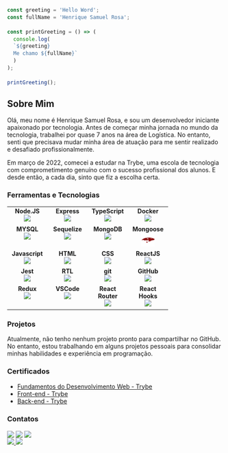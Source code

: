 ```javascript
const greeting = 'Hello Word';
const fullName = 'Henrique Samuel Rosa';

const printGreeting = () => (
  console.log(
  `${greeting}
  Me chamo ${fullName}`
  )
);

printGreeting();
```

<h2>Sobre Mim</h2>

<p>
Olá, meu nome é Henrique Samuel Rosa, e sou um desenvolvedor iniciante apaixonado por tecnologia. Antes de começar minha jornada no mundo da tecnologia, trabalhei por quase 7 anos na área de Logística. No entanto, senti que precisava mudar minha área de atuação para me sentir realizado e desafiado profissionalmente.

Em março de 2022, comecei a estudar na Trybe, uma escola de tecnologia com comprometimento genuíno com o sucesso profissional dos alunos. E desde então, a cada dia, sinto que fiz a escolha certa.
</p>

### Ferramentas e Tecnologias

<table width="320px">
    <tbody>
       <tr valign="top">
            <td width="80px" align="center">
            <span><strong>Node.JS</strong></span><br>
            <img height="32px" src="https://www.vectorlogo.zone/logos/nodejs/nodejs-icon.svg">
            </td>
            <td width="80px" align="center">
            <span><strong>Express</strong></span><br>
            <img height="32" src="https://www.vectorlogo.zone/logos/expressjs/expressjs-icon.svg">
            </td>
            <td width="80px" align="center">
            <span><strong>TypeScript</strong></span><br>
            <img height="32px" src="https://www.vectorlogo.zone/logos/typescriptlang/typescriptlang-icon.svg">
            </td>
            <td width="80px" align="center">
            <span><strong>Docker</strong></span><br>
            <img height="32px" src="https://www.vectorlogo.zone/logos/docker/docker-icon.svg">
            </td>
        </tr>
      <tr valign="top">
            <td width="80px" align="center">
            <span><strong>MYSQL</strong></span><br>
            <img height="32" src="https://www.vectorlogo.zone/logos/mysql/mysql-icon.svg">
            </td>
            <td width="80px" align="center">
            <span><strong>Sequelize</strong></span><br>
            <img height="32px" src="https://www.vectorlogo.zone/logos/sequelizejs/sequelizejs-icon.svg">
            </td>            
            <td width="80px" align="center">
            <span><strong>MongoDB</strong></span><br>
            <img height="32px" src="https://www.vectorlogo.zone/logos/mongodb/mongodb-icon.svg">
            </td>
            <td width="80px" align="center">
            <span><strong>Mongoose</strong></span><br>
            <img height="32px"                                                            src="https://raw.githubusercontent.com/github/explore/80688e429a7d4ef2fca1e82350fe8e3517d3494d/topics/mongoose/mongoose.png">
            </td>
        </tr>   
        <tr valign="top">
            <td width="80px" align="center">
            <span><strong>Javascript</strong></span><br>
            <img height="32px" src="https://upload.vectorlogo.zone/logos/javascript/images/239ec8a4-163e-4792-83b6-3f6d96911757.svg">
            </td>
            <td width="80px" align="center">
            <span><strong>HTML</strong></span><br>
            <img height="32" src="https://cdn.jsdelivr.net/gh/devicons/devicon/icons/html5/html5-original.svg">
            </td>
            <td width="80px" align="center">
            <span><strong>CSS</strong></span><br>
            <img height="32px" src="https://cdn.jsdelivr.net/gh/devicons/devicon/icons/css3/css3-original.svg">
            </td>
            <td width="80px" align="center">
            <span><strong>ReactJS</strong></span><br>
            <img height="32px" src="https://cdn.jsdelivr.net/gh/devicons/devicon/icons/react/react-original.svg">
            </td>
        </tr>
        <tr valign="top">
            <td width="80px" align="center">
            <span><strong>Jest</strong></span><br>
            <img height="32px" src="https://www.vectorlogo.zone/logos/jestjsio/jestjsio-icon.svg">
            <td width="80px" align="center">
            <span><strong>RTL</strong></span><br>
            <img height="32" src="https://testing-library.com/img/octopus-128x128.png">
            </td>
            <td width="80px" align="center">
            <span><strong>git</strong></span><br>
            <img height="32px" src="https://cdn.jsdelivr.net/gh/devicons/devicon/icons/git/git-plain.svg">
            </td>
            <td width="80px" align="center">
            <span><strong>GitHub</strong></span><br>
            <img height="32px" src="https://cdn.jsdelivr.net/gh/devicons/devicon/icons/github/github-original.svg">
            </td>
        </tr>
        <tr valign="top">
            <td width="80px" align="center">
            <span><strong>Redux</strong></span><br>
            <img height="32" src="https://cdn.worldvectorlogo.com/logos/redux.svg">
            </td>
            <td width="80px" align="center">
            <span><strong>VSCode</strong></span><br>
            <img height="32px" src="https://cdn.jsdelivr.net/gh/devicons/devicon/icons/vscode/vscode-original.svg">
            </td>
            <td width="80px" align="center">
            <span><strong>React Router</strong></span><br>
            <img height="32px" src="https://cdn.pellerex.com/public/ecosystem/web/content/web-spa-routing/pellerex-spa-routing.png">
            <td width="80px" align="center">
            <span><strong>React Hooks</strong></span><br>
            <img height="32px" src="https://raw.githubusercontent.com/alDuncanson/react-hooks-snippets/master/icon.png">
            </td>
        </tr>
    </tbody>
</table>

### Projetos
<p>
Atualmente, não tenho nenhum projeto pronto para compartilhar no GitHub. No entanto, estou trabalhando em alguns projetos pessoais para consolidar minhas habilidades e experiência em programação.
<p/>

### Certificados
  - [Fundamentos do Desenvolvimento Web - Trybe](https://www.credential.net/7f9d5ab2-a223-470b-9a59-a6cf689b579a#gs.u8yhs2)
  - [Front-end - Trybe](https://www.credential.net/4f09aa34-2f97-4aef-a229-2a123cc4d881#gs.u8ypsy)
  - [Back-end - Trybe](https://www.credential.net/56ba080b-06b8-40b1-b2f9-a2f326e39271#gs.u91rtd)
          
### Contatos
<div >
<a target="_blank" rel="noopener" href="mailto:samuel_kuik@hotmail.com"><img src="https://cara.gointegrator.com/wp-content/uploads/2020/12/microsoft-outlook-logo-1-1024x442.png" align="center" width="111" height"28"></a>
<a target="_blank" rel="noopener" href="https://www.linkedin.com/in/henriquesrosa/" ><img align="center" src="https://www.logo.wine/a/logo/LinkedIn/LinkedIn-Logo.wine.svg" target="_blank" width="111" height"28"></a>
<a  target="_blank" rel="noopener" href="https://wa.link/8vxw8j"><img align="center" src="https://www.adomonline.com/wp-content/uploads/2021/08/WhatsApp.png" target="_blank" width="111" height"28"></a>
</div>

<div>
<a href="https://github.com/HenriqueSamuelRosa">
<img height="150em" src="https://github-readme-stats.vercel.app/api/top-langs/?username=HenriqueSamuelRosa&layout=compact&langs_count=7&theme=dracula"/>
<img height="150em" src="https://github-readme-stats.vercel.app/api?username=HenriqueSamuelRosa&show_icons=true&theme=dracula&include_all_commits=true&count_private=true"/>
</div>
            
          
